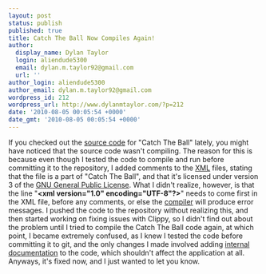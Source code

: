 ```yaml
---
layout: post
status: publish
published: true
title: Catch The Ball Now Compiles Again!
author:
  display_name: Dylan Taylor
  login: aliendude5300
  email: dylan.m.taylor92@gmail.com
  url: ''
author_login: aliendude5300
author_email: dylan.m.taylor92@gmail.com
wordpress_id: 212
wordpress_url: http://www.dylanmtaylor.com/?p=212
date: '2010-08-05 00:05:54 +0000'
date_gmt: '2010-08-05 00:05:54 +0000'
---
```

<p>If you checked out the <a class="zem_slink" title="Source code" rel="wikipedia" href="http://en.wikipedia.org/wiki/Source_code">source code</a> for "Catch The Ball" lately, you might have noticed that the source code wasn't compiling. The reason for this is because even though I tested the code to compile and run before committing it to the repository, I added comments to the <a class="zem_slink" title="XML" rel="wikipedia" href="http://en.wikipedia.org/wiki/XML">XML</a> files, stating that the file is a part of "Catch The Ball", and that it's licensed under version 3 of the <a class="zem_slink" title="GNU General Public License" rel="wikipedia" href="http://en.wikipedia.org/wiki/GNU_General_Public_License">GNU General Public License</a>. What I didn't realize, however, is that the line  "<strong>&lt;xml version="1.0" encoding="UTF-8"?&gt;</strong>" needs to come first in the XML file, before any comments, or else the <a class="zem_slink" title="Compiler" rel="wikipedia" href="http://en.wikipedia.org/wiki/Compiler">compiler</a> will produce error messages. I pushed the code to the repository without realizing this, and then started working on fixing issues with Clippy, so I didn't find out about the problem until I tried to compile the Catch The Ball code again, at which point, I became extremely confused, as I knew I tested the code before committing it to git, and the only changes I made involved adding <a class="zem_slink" title="Internal documentation" rel="wikipedia" href="http://en.wikipedia.org/wiki/Internal_documentation">internal documentation</a> to the code, which shouldn't affect the application at all. Anyways, it's fixed now, and I just wanted to let you know.</p>
